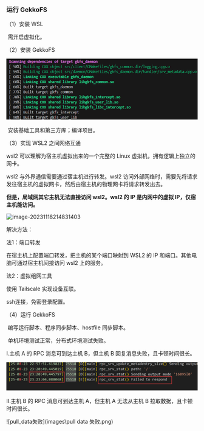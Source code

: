 ### 运行 GekkoFS

（1）安装 WSL

​	需开启虚拟化。

（2）安装 GekkoFS

![安装GekkoFS](images\安装GekkoFS.png)

​	安装基础工具和第三方库；编译项目。

（3）实现 WSL2 之间网络互通

wsl2 可以理解为宿主机虚拟出来的一个完整的 Linux 虚拟机，拥有逻辑上独立的网卡。

wsl2 与外界通信需要通过宿主机进行转发。wsl2 访问外部网络时，需要先将请求发往宿主机的虚拟网卡，然后由宿主机的物理网卡将请求转发出去。

**但是，局域网其它主机无法直接访问 wsl2。wsl2 的 IP 是内网中的虚拟 IP，仅宿主机能访问。**

![image-20231118214831403](http://imgs.ronnyz.top/img/202311182148955.png)

解决方法：

法1：端口转发

在宿主机上配置端口转发，把主机的某个端口映射到 WSL2 的 IP 和端口。其他电脑可通过宿主机间接访问 wsl2 上的服务。

法2：虚拟组网工具

使用 Tailscale 实现设备互联。

ssh连接，免密登录配置。

（4）运行 GekkoFS

​	编写运行脚本、程序同步脚本、hostfile 同步脚本。

​	单机环境测试正常，分布式环境测试失败。

I.主机 A 的 RPC 消息可到达主机 B，但主机 B 回复消息失败，且卡顿时间很长。

![respond失败](images\respond失败.png)

II.主机 B 的 RPC 消息可到达主机 A，但主机 A 无法从主机 B 拉取数据，且卡顿时间很长。

![pull_data失败](images\pull data 失败.png)
